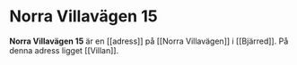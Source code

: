 # Norra Villavägen 15

**Norra Villavägen 15** är en [[adress]] på [[Norra Villavägen]] i [[Bjärred]]. På denna adress ligget [[Villan]].
